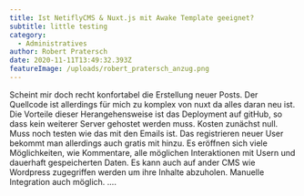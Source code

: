 ```yaml
---
title: Ist NetiflyCMS & Nuxt.js mit Awake Template geeignet?
subtitle: little testing
category:
  - Administratives
author: Robert Pratersch
date: 2020-11-11T13:49:32.393Z
featureImage: /uploads/robert_pratersch_anzug.png
---
```



Scheint mir doch recht konfortabel die Erstellung neuer Posts. Der Quellcode ist allerdings für mich zu komplex von nuxt da alles daran neu ist. Die Vorteile dieser Herangehensweise ist das Deployment auf gitHub, so dass kein weiterer Server gehostet werden muss. Kosten zunächst null. Muss noch testen wie das mit den Emails ist. Das registrieren neuer User bekommt man allerdings auch gratis mit hinzu. Es eröffnen sich viele Möglichkeiten, wie Kommentare, alle möglichen Interaktionen mit Usern und dauerhaft gespeicherten Daten. Es kann auch auf ander CMS wie Wordpress zugegriffen werden um ihre Inhalte abzuholen. Manuelle Integration auch möglich. ....